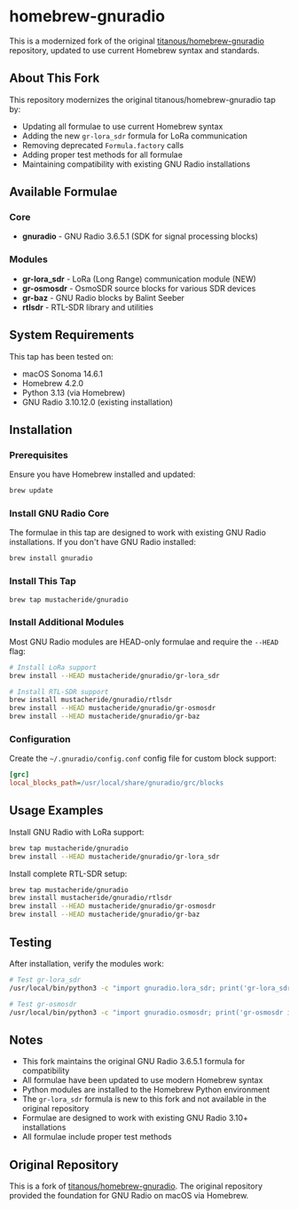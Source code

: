 # homebrew-gnuradio

This is a modernized fork of the original [titanous/homebrew-gnuradio](https://github.com/titanous/homebrew-gnuradio) repository, updated to use current Homebrew syntax and standards.

## About This Fork

This repository modernizes the original titanous/homebrew-gnuradio tap by:
- Updating all formulae to use current Homebrew syntax
- Adding the new `gr-lora_sdr` formula for LoRa communication
- Removing deprecated `Formula.factory` calls
- Adding proper test methods for all formulae
- Maintaining compatibility with existing GNU Radio installations

## Available Formulae

### Core
- **gnuradio** - GNU Radio 3.6.5.1 (SDK for signal processing blocks)

### Modules
- **gr-lora_sdr** - LoRa (Long Range) communication module (NEW)
- **gr-osmosdr** - OsmoSDR source blocks for various SDR devices
- **gr-baz** - GNU Radio blocks by Balint Seeber
- **rtlsdr** - RTL-SDR library and utilities

## System Requirements

This tap has been tested on:
- macOS Sonoma 14.6.1
- Homebrew 4.2.0
- Python 3.13 (via Homebrew)
- GNU Radio 3.10.12.0 (existing installation)

## Installation

### Prerequisites

Ensure you have Homebrew installed and updated:
```sh
brew update
```

### Install GNU Radio Core

The formulae in this tap are designed to work with existing GNU Radio installations. If you don't have GNU Radio installed:

```sh
brew install gnuradio
```

### Install This Tap

```sh
brew tap mustacheride/gnuradio
```

### Install Additional Modules

Most GNU Radio modules are HEAD-only formulae and require the `--HEAD` flag:

```sh
# Install LoRa support
brew install --HEAD mustacheride/gnuradio/gr-lora_sdr

# Install RTL-SDR support
brew install mustacheride/gnuradio/rtlsdr
brew install --HEAD mustacheride/gnuradio/gr-osmosdr
brew install --HEAD mustacheride/gnuradio/gr-baz
```

### Configuration

Create the `~/.gnuradio/config.conf` config file for custom block support:

```ini
[grc]
local_blocks_path=/usr/local/share/gnuradio/grc/blocks
```

## Usage Examples

Install GNU Radio with LoRa support:
```sh
brew tap mustacheride/gnuradio
brew install --HEAD mustacheride/gnuradio/gr-lora_sdr
```

Install complete RTL-SDR setup:
```sh
brew tap mustacheride/gnuradio
brew install mustacheride/gnuradio/rtlsdr
brew install --HEAD mustacheride/gnuradio/gr-osmosdr
brew install --HEAD mustacheride/gnuradio/gr-baz
```

## Testing

After installation, verify the modules work:

```sh
# Test gr-lora_sdr
/usr/local/bin/python3 -c "import gnuradio.lora_sdr; print('gr-lora_sdr imported successfully')"

# Test gr-osmosdr
/usr/local/bin/python3 -c "import gnuradio.osmosdr; print('gr-osmosdr imported successfully')"
```

## Notes

- This fork maintains the original GNU Radio 3.6.5.1 formula for compatibility
- All formulae have been updated to use modern Homebrew syntax
- Python modules are installed to the Homebrew Python environment
- The `gr-lora_sdr` formula is new to this fork and not available in the original repository
- Formulae are designed to work with existing GNU Radio 3.10+ installations
- All formulae include proper test methods

## Original Repository

This is a fork of [titanous/homebrew-gnuradio](https://github.com/titanous/homebrew-gnuradio). The original repository provided the foundation for GNU Radio on macOS via Homebrew.

